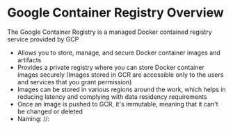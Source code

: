 # Google Container Registry Overview

The Google Container Registry is a managed Docker contained registry service provided by GCP

* Allows you to store, manage, and secure Docker container images and artifacts
* Provides a private registry where you can store Docker container images securely (Images stored in GCR are accessible only to the users and services that you grant permission)
* Images can be stored in various regions around the work, which helps in reducing latency and complying with data residency requirements
* Once an image is pushed to GCR, it's immutable, meaning that it can't be changed or deleted
* Naming: <HostName>/<ProjectID>/<Image>:<Tag>
